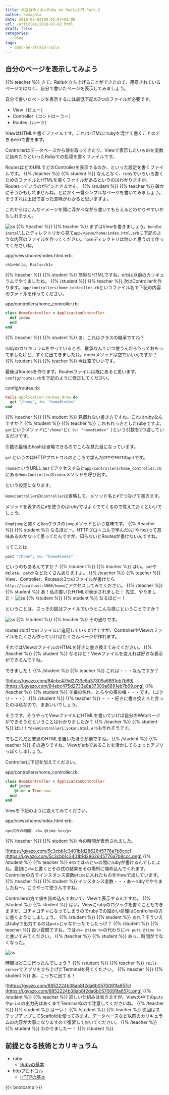 ```yaml
---
title: 本当は怖くないRuby on Rails入門 Part.2
author: komagata
date: 2018-02-02T00:01:07+09:00
url: /articles/2018-02-02.html
draft: false
categories:
  - blog
tags:
  - dont-be-afraid-rails
---
```

## 自分のページを表示してみよう
{{% teacher %}}
さて、Railsを立ち上げることができたので、用意されているページではなく、自分で書いたページを表示してみましょう。

自分で書いたページを表示するには最低下記の3つのファイルが必要です。

- View（ビュー）
- Controller（コントローラー）
- Routes（ルーツ）

ViewはHTMLを書くファイルです。これはHTMLにrubyを混ぜて書くことのできるerbで書きます。

Controllerはデータベースから値を取ってきたり、Viewで表示したいものを変数に詰めたりといったRubyでの処理を書くファイルです。

RoutesはどのURLでどのControllerを表示するのか、といった設定を書くファイルです。
{{% /teacher %}}
{{% student %}}
なんとなく、rubyでいろいろ書くためのファイルとHTMLを書くファイルがあるというのはわかりますが、Routesっていうのがピンときません。
{{% /student %}}
{{% teacher %}}
確かにそうかもしれませんね。とにかく一番シンプルなページを書いてみましょう。そうすれば上記で言った意味がわかると思いますよ。

これからはこんなイメージを頭に浮かべながら書いてもらえるとわかりやすいかもしれません。

![ss](https://i.gyazo.com/015f468a9ac456c3537bfe04a147c2a4.png)
{{% /teacher %}}
{{% teacher %}}
まずはViewを書きましょう。`bundle install`したディレクトリから見て`app/views/home/index.html.erb`に下記のような内容のファイルを作ってください。`home`ディレクトリは無いと思うので作ってくださいね。

app/views/home/index.html.erb:

```erb
<h1>Hello, Rails</h1>
```
{{% /teacher %}}
{{% student %}}
簡単なHTMLですね。erbは以前のカリキュラムでやりましたね。
{{% /student %}}
{{% teacher %}}
次はControllerを作ります。`app/controllers/home_controller.rb`というファイル名で下記の内容のファイルを作ってください。

app/controllers/home_controller.rb:

```ruby
class HomeController < ApplicationController
  def index                    
  end
end
```
{{% /teacher %}}
{{% student %}}
あ、これはクラスの継承ですね？

rubyのカリキュラムをやっているとき、継承なんていつ使うんだろうっておもってましたけど、すぐに出てきましたね。indexメソッドは空でいいんですか？
{{% /student %}}
{{% teacher %}}
今は空でいいです。

最後はRoutesを作ります。Routesファイルは既にあると思います。`config/routes.rb`を下記のように修正してください。

config/routes.rb:

```ruby
Rails.application.routes.draw do
  get "/home", to: "home#index"
end
```
{{% /teacher %}}
{{% student %}}
見慣れない書き方ですね。これはrubyなんですか？
{{% /student %}}
{{% teacher %}}
これもれっきとしたrubyですよ。`get`というメソッドに`"/home"`と`{ to: "home#index" }`という引数を2つ渡しているだけです。

引数の最後のhashは省略できるのでこんな見た目になっています。

`get`というのはHTTPプロトコルのところで学んだ`GET`や`POST`の`get`です。

`/home`というURLに`GET`でアクセスすると`app/controllers/home_controller.rb`にある`HomeController`の`index`メソッドを呼び出す。

という設定になります。

`HomeController`の`Controller`は省略して、メソッド名と`#`でつなげて書きます。

メソッドを表すのに`#`を使うのはrubyではよくでてくるので覚えておくといいでしょう。

`Dog#jump`と書くと`Dog`クラスの`jump`メソッドという意味です。
{{% /teacher %}}
{{% student %}}
なるほどー。HTTPプロトコルで学んだ`GET`や`POST`って意味あるのかなって思ってたんですが、知らないとRoutesが書けないんですね。

ってことは

```ruby
post "/home", to: "home#index"
```

というのもあるんですか？
{{% /student %}}
{{% teacher %}}
はい。`put`や`delete`、`patch`などたくさんありますよ。
{{% /teacher %}}
{{% teacher %}}
View、Controller、Routesの3つのファイルが書けたら`http://localhost:3000/home`にアクセスしてみてください。
{{% /teacher %}}
{{% student %}}
あ！私の書いたHTMLが表示されました！
先生、やりました！
![ss](https://i.gyazo.com/cc421d38e0f6166bd99333f1f080f91e.png)
{{% /student %}}
{{% student %}}
なるほどー！

ということは、さっきの図はファイルでいうとこんな感じということですか？

![ss](https://i.gyazo.com/114d5ed8c0edd5399b7414d5359ebfb0.png)
{{% /student %}}
{{% teacher %}}
その通りです。

routes.rbは1つのファイルに追記していくだけですが、ControllerやViewのファイルをたくさん作っていけばたくさんページが作れます。

それではViewのファイルのHTMLを好きに書き換えてみてください。
{{% /teacher %}}
{{% student %}}
なるほど！Viewファイルを変えれば好きな表示ができるんですね。

できました！
{{% /student %}}
{{% teacher %}}
これは・・・なんですか？

![https://gyazo.com/84ebc475d2733e8a37309a6891eb7b69](https://i.gyazo.com/84ebc475d2733e8a37309a6891eb7b69.png)
{{% /teacher %}}
{{% student %}}
羊羹の名作、とらやの夜の梅・・・です。（ゴクリ・・・）
{{% /student %}}
{{% teacher %}}
・・・好きに書き換えろと言ったのは私なので、まあいいでしょう。

そうです。そうやってViewファイルにHTMLを書いていけば自分のWebページができそうだということはわかりましたか？
{{% /teacher %}}
{{% student %}}
はい！`YokanController`に`yokan.html.erb`も作れそうです。

でもこれだと普通のHTMLを置いたほうが楽ですね。
{{% /student %}}
{{% teacher %}}
その通りですね。Viewがerbであることを活かしてちょっとアプリっぽくしましょう。

Controllerに下記を加えてください。

app/controllers/home_controller.rb:

```ruby
class HomeController < ApplicationController
  def index
    @time = Time.now
  end
end
```

Viewを下記のように変えてみてください。

app/views/home/index.html.erb:

```erb
<p>只今の時間: <%= @time %></p>
```
{{% /teacher %}}
{{% student %}}
今の時間が表示されました。

![https://gyazo.com/5c3cbb1c3401b1d2862645776a7b8ccc](https://i.gyazo.com/5c3cbb1c3401b1d2862645776a7b8ccc.png)
{{% /student %}}
{{% teacher %}}
erbでは`<%`と`%>`の間にrubyが書けるんでしたよね。最初に`<%=`と書くとその式の結果をその場所に埋め込んでくれます。Controllerの方でインスタンス変数`@time`に入れたものをViewで出しています。
{{% /teacher %}}
{{% student %}}
インスタンス変数・・・あーrubyでやりましたね〜。こうやって使うんですね。

Controllerの方で値を詰め込んでおいて、Viewで表示するんですね。
{{% /student %}}
{{% student %}}
はい。Viewにrubyのロジックを書くこともできますが、ゴチャゴチャになってしまうのでrubyでの細かい処理はControllerの方に書くようにしましょう。
{{% /student %}}
{{% student %}}
あれ？そういえばrubyで出力するのは`puts`じゃなかったでしたっけ？
{{% /student %}}
{{% teacher %}}
良い質問ですね。では`<%= @time %>`の代わりに`<% puts @time %>`と書いてみてください。
{{% /teacher %}}
{{% student %}}
あっ、時間がでなくなった。

![ss](https://i.gyazo.com/e91c60c16d42af34354a65bd16740dfd.png)

時間はどこに行ったんでしょう？
{{% /student %}}
{{% teacher %}}
`rails server`でアプリを立ち上げたTerminalを見てください。
{{% /teacher %}}
{{% student %}}
あ、こっちに出てる！

![https://gyazo.com/8852224b38ab8f2da6b0570091fa657c](https://i.gyazo.com/8852224b38ab8f2da6b0570091fa657c.png)
{{% /student %}}
{{% teacher %}}
詳しい仕組みは省きますが、Viewの中での`puts`や`print`の出力先はあくまでTerminalなので注意してくださいね。
{{% /teacher %}}
{{% student %}}
はーい！
{{% /student %}}
{{% teacher %}}
次回はステップアップしてScaffoldを使ってみます。データベースなど以前のカリキュラムの内容が大事になりますので復習しておいてください。
{{% /teacher %}}
{{% student %}}
わかりましたー！
{{% /student %}}

## 前提となる技術とカリキュラム

- ruby
  - [Rubyの基本](https://bootcamp.fjord.jp/practices/26)
- httpプロトコル
  - [HTTPの基本](https://bootcamp.fjord.jp/practices/15)

{{< bootcamp >}}